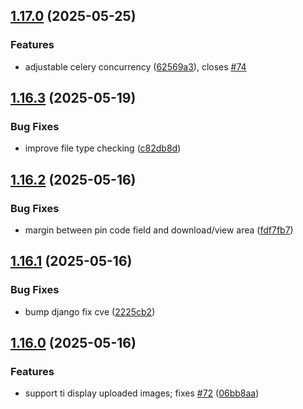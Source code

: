 ## [1.17.0](https://github.com/l4rm4nd/VoucherVault/compare/v1.16.3...v1.17.0) (2025-05-25)


### Features

* adjustable celery concurrency ([62569a3](https://github.com/l4rm4nd/VoucherVault/commit/62569a33e46799e0e8afcb1d7fedfb91b7d65cda)), closes [#74](https://github.com/l4rm4nd/VoucherVault/issues/74)

## [1.16.3](https://github.com/l4rm4nd/VoucherVault/compare/v1.16.2...v1.16.3) (2025-05-19)


### Bug Fixes

* improve file type checking ([c82db8d](https://github.com/l4rm4nd/VoucherVault/commit/c82db8d11b30f71c149b52439ee3d8d03499a837))

## [1.16.2](https://github.com/l4rm4nd/VoucherVault/compare/v1.16.1...v1.16.2) (2025-05-16)


### Bug Fixes

* margin between pin code field and download/view area ([fdf7fb7](https://github.com/l4rm4nd/VoucherVault/commit/fdf7fb776863adefe89e3a8582cad64962401656))

## [1.16.1](https://github.com/l4rm4nd/VoucherVault/compare/v1.16.0...v1.16.1) (2025-05-16)


### Bug Fixes

* bump django fix cve ([2225cb2](https://github.com/l4rm4nd/VoucherVault/commit/2225cb20068f9a08457a761e618ea28c39766dd8))

## [1.16.0](https://github.com/l4rm4nd/VoucherVault/compare/v1.15.1...v1.16.0) (2025-05-16)


### Features

* support ti display uploaded images; fixes [#72](https://github.com/l4rm4nd/VoucherVault/issues/72) ([06bb8aa](https://github.com/l4rm4nd/VoucherVault/commit/06bb8aab784f36245bde8363930101653f3bbee8))

